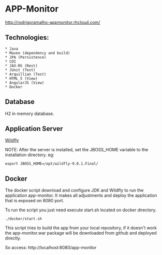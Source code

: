 # APP-Monitor

http://rodrigoramalho-appmonitor.rhcloud.com/

## Technologies:

	* Java
	* Maven (dependency and build)
	* JPA (Persistence)
	* CDI
	* JAX-RS (Rest)
	* JUnit (Test)
	* Arquillian (Test)
	* HTML 5 (View)
	* AngularJS (View)
	* Docker

## Database

H2 in memory database.

## Application Server

[Wildfly](http://wildfly.org/)

NOTE: After the server is installed, set the JBOSS_HOME variable to the installation directory. eg:

```
export JBOSS_HOME=/opt/wildfly-9.0.1.Final/
```

## Docker

The docker script download and configure JDK and Wildfly to run the application app-monitor. It makes all adjustments and deploy the application that is exposed on 8080 port.

To run the script you just need execute start.sh located on docker directory.

```
./docker/start.sh
```

This script tries to build the app from your local repository, if it doesn't work the app-monitor.war package will be downloaded from github and deployed directly.

So access: http://localhost:8080/app-monitor
